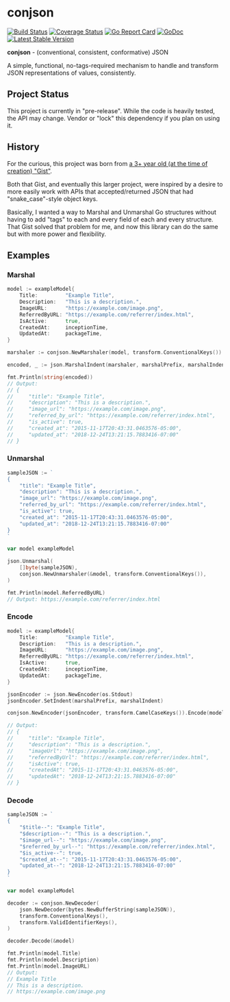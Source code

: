 # conjson

[![Build Status](https://travis-ci.com/Rican7/conjson.svg?branch=master)](https://travis-ci.com/Rican7/conjson)
[![Coverage Status](https://coveralls.io/repos/github/Rican7/conjson/badge.svg)](https://coveralls.io/github/Rican7/conjson)
[![Go Report Card](https://goreportcard.com/badge/Rican7/conjson)](http://goreportcard.com/report/Rican7/conjson)
[![GoDoc](https://godoc.org/github.com/Rican7/conjson?status.svg)](https://godoc.org/github.com/Rican7/conjson)
[![Latest Stable Version](https://img.shields.io/github/release/Rican7/conjson.svg?style=flat)](https://github.com/Rican7/conjson/releases)

**conjson** - (conventional, consistent, conformative) JSON

A simple, functional, no-tags-required mechanism to handle and transform JSON representations of values, consistently.


## Project Status

This project is currently in "pre-release". While the code is heavily tested, the API may change.
Vendor or "lock" this dependency if you plan on using it.


## History

For the curious, this project was born from [a 3+ year old (at the time of creation) "Gist"](https://gist.github.com/Rican7/39a3dc10c1499384ca91).

Both that Gist, and eventually this larger project, were inspired by a desire to more easily work with APIs that
accepted/returned JSON that had "snake_case"-style object keys.

Basically, I wanted a way to Marshal and Unmarshal Go structures without having to add "tags" to each and every field of
each and every structure. That Gist solved that problem for me, and now this library can do the same but with more
power and flexibility.


## Examples

### Marshal

```go
model := exampleModel{
	Title:         "Example Title",
	Description:   "This is a description.",
	ImageURL:      "https://example.com/image.png",
	ReferredByURL: "https://example.com/referrer/index.html",
	IsActive:      true,
	CreatedAt:     inceptionTime,
	UpdatedAt:     packageTime,
}

marshaler := conjson.NewMarshaler(model, transform.ConventionalKeys())

encoded, _ := json.MarshalIndent(marshaler, marshalPrefix, marshalIndent)

fmt.Println(string(encoded))
// Output:
// {
//     "title": "Example Title",
//     "description": "This is a description.",
//     "image_url": "https://example.com/image.png",
//     "referred_by_url": "https://example.com/referrer/index.html",
//     "is_active": true,
//     "created_at": "2015-11-17T20:43:31.0463576-05:00",
//     "updated_at": "2018-12-24T13:21:15.7883416-07:00"
// }
```

### Unmarshal

```go
sampleJSON := `
{
	"title": "Example Title",
	"description": "This is a description.",
	"image_url": "https://example.com/image.png",
	"referred_by_url": "https://example.com/referrer/index.html",
	"is_active": true,
	"created_at": "2015-11-17T20:43:31.0463576-05:00",
	"updated_at": "2018-12-24T13:21:15.7883416-07:00"
}
`

var model exampleModel

json.Unmarshal(
	[]byte(sampleJSON),
	conjson.NewUnmarshaler(&model, transform.ConventionalKeys()),
)

fmt.Println(model.ReferredByURL)
// Output: https://example.com/referrer/index.html
```

### Encode

```go
model := exampleModel{
	Title:         "Example Title",
	Description:   "This is a description.",
	ImageURL:      "https://example.com/image.png",
	ReferredByURL: "https://example.com/referrer/index.html",
	IsActive:      true,
	CreatedAt:     inceptionTime,
	UpdatedAt:     packageTime,
}

jsonEncoder := json.NewEncoder(os.Stdout)
jsonEncoder.SetIndent(marshalPrefix, marshalIndent)

conjson.NewEncoder(jsonEncoder, transform.CamelCaseKeys()).Encode(model)

// Output:
// {
//     "title": "Example Title",
//     "description": "This is a description.",
//     "imageUrl": "https://example.com/image.png",
//     "referredByUrl": "https://example.com/referrer/index.html",
//     "isActive": true,
//     "createdAt": "2015-11-17T20:43:31.0463576-05:00",
//     "updatedAt": "2018-12-24T13:21:15.7883416-07:00"
// }
```

### Decode

```go
sampleJSON := `
{
	"$title--": "Example Title",
	"$description--": "This is a description.",
	"$image_url--": "https://example.com/image.png",
	"$referred_by_url--": "https://example.com/referrer/index.html",
	"$is_active--": true,
	"$created_at--": "2015-11-17T20:43:31.0463576-05:00",
	"updated_at--": "2018-12-24T13:21:15.7883416-07:00"
}
`

var model exampleModel

decoder := conjson.NewDecoder(
	json.NewDecoder(bytes.NewBufferString(sampleJSON)),
	transform.ConventionalKeys(),
	transform.ValidIdentifierKeys(),
)

decoder.Decode(&model)

fmt.Println(model.Title)
fmt.Println(model.Description)
fmt.Println(model.ImageURL)
// Output:
// Example Title
// This is a description.
// https://example.com/image.png
```
